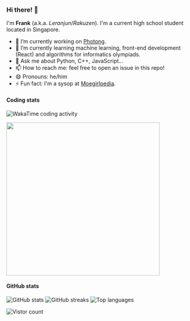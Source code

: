 ### Hi there! 👋

I'm **Frank** (a.k.a. *Leranjun*/*Rakuzen*). I'm a current high school student located in Singapore.

- 🔭 I’m currently working on [Photong](https://github.com/leranjun/photong-web-app).
- 🌱 I’m currently learning machine learning, front-end development (React) and algorithms for informatics olympiads.
- 💬 Ask me about Python, C++, JavaScript…
- 📫 How to reach me: feel free to open an issue in this repo!
- 😄 Pronouns: he/him
- ⚡ Fun fact: I'm a sysop at [Moegirlpedia](https://zh.moegirl.org.cn/).

#### Coding stats
![WakaTime coding activity](https://wakatime.com/share/@3230ad7d-5a7e-47e4-8e65-ff0bbcf819f2/d10d9735-b4f6-4f43-9958-6c09e6570c94.svg)

<img src="https://wakatime.com/share/@3230ad7d-5a7e-47e4-8e65-ff0bbcf819f2/1ef8d88f-b558-48c9-a9eb-5fb8b6ef7815.svg" height="400" />

#### GitHub stats
![GitHub stats](https://github-readme-stats.vercel.app/api?username=leranjun&show_icons=true&title_color=1976d2&text_color=616161&bg_color=ffffff)
![GitHub streaks](https://github-readme-streak-stats.herokuapp.com/?user=leranjun&ring=1976d2&fire=1976d2&currStreakLabel=1976d2)
![Top languages](https://github-readme-stats.vercel.app/api/top-langs?username=leranjun&show_icons=true&title_color=1976d2&text_color=616161&bg_color=ffffff&layout=compact)

![Vistor count](https://count.getloli.com/get/@leranjun?theme=moebooru)
